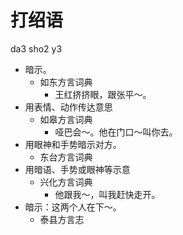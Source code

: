









# 打绍语
da3 sho2 y3
+ 暗示。
  * 如东方言词典
    - 王红挤挤眼，跟张平～。
+ 用表情、动作传达意思
  * 如皋方言词典
    - 哑巴会～。他在门口～叫你去。
+ 用眼神和手势暗示对方。
  * 东台方言词典
+ 用暗语、手势或眼神等示意
  * 兴化方言词典
    - 他跟我～，叫我赶快走开。
+ 暗示：这两个人在下～。
  * 泰县方言志
